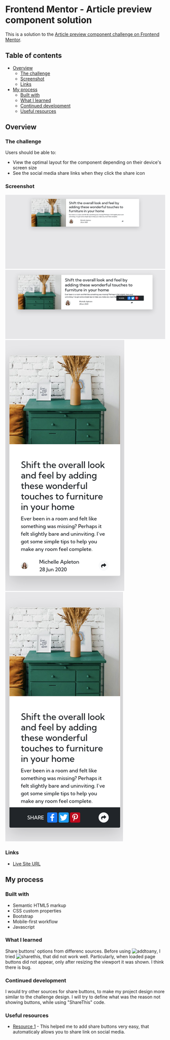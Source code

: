 # Frontend Mentor - Article preview component solution

This is a solution to the [Article preview component challenge on Frontend Mentor](https://www.frontendmentor.io/challenges/article-preview-component-dYBN_pYFT).

## Table of contents

- [Overview](#overview)
  - [The challenge](#the-challenge)
  - [Screenshot](#screenshot)
  - [Links](#links)
- [My process](#my-process)
  - [Built with](#built-with)
  - [What I learned](#what-i-learned)
  - [Continued development](#continued-development)
  - [Useful resources](#useful-resources)
  
## Overview

### The challenge

Users should be able to:

- View the optimal layout for the component depending on their device's screen size
- See the social media share links when they click the share icon

### Screenshot

![](./images/Screenshot-desktop1.png)
![](./images/Screenshot-desktop2.png)
![](./images/Screenshot-mobile1.png)
![](./images/Screenshot-mobile2.png)

### Links

- [Live Site URL](https://teobidzishvili.github.io/article-preview-component/)

## My process

### Built with

- Semantic HTML5 markup
- CSS custom properties
- Bootstrap
- Mobile-first workflow
- Javascript

### What I learned

Share buttons' options from differenc sources. Before using ![addtoany](https://www.addtoany.com/), I tried ![sharethis](https://sharethis.com/), that did not work well. Particularly, when loaded page buttons did not appear, only after resizing the viewport it was shown. I think there is bug.


### Continued development

I would try other sources for share buttons, to make my project design more similar to the challenge design. I will try to define what was the reason not showing buttons, while using "ShareThis" code.

### Useful resources

- [Resource 1](https://www.addtoany.com/buttons/) - This helped me to add share buttons very easy, that automaticaly allows you to share link on social media.

